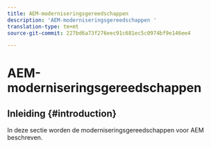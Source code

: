 ```yaml
---
title: AEM-moderniseringsgereedschappen
description: 'AEM-moderniseringsgereedschappen '
translation-type: tm+mt
source-git-commit: 227bd6a73f276eec91c681ec5c0974bf9e146ee4

---
```



# AEM-moderniseringsgereedschappen

## Inleiding {#introduction}

In deze sectie worden de moderniseringsgereedschappen voor AEM beschreven.
